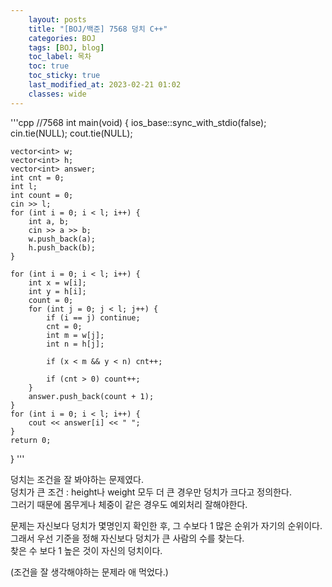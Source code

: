```yaml
---
    layout: posts
    title: "[BOJ/백준] 7568 덩치 C++"
    categories: BOJ
    tags: [BOJ, blog]
    toc_label: 목차
    toc: true
    toc_sticky: true
    last_modified_at: 2023-02-21 01:02
    classes: wide
---
```


'''cpp
//7568
int main(void) {
	ios_base::sync_with_stdio(false);
	cin.tie(NULL);
	cout.tie(NULL);

	vector<int> w;
	vector<int> h;
	vector<int> answer;
	int cnt = 0;
	int l;
	int count = 0;
	cin >> l;
	for (int i = 0; i < l; i++) {
		int a, b;
		cin >> a >> b;
		w.push_back(a);
		h.push_back(b);
	}

	for (int i = 0; i < l; i++) {
		int x = w[i];
		int y = h[i];
		count = 0;
		for (int j = 0; j < l; j++) {
			if (i == j) continue;
			cnt = 0;
			int m = w[j];
			int n = h[j];

			if (x < m && y < n) cnt++;

			if (cnt > 0) count++;
		}
		answer.push_back(count + 1);
	}
	for (int i = 0; i < l; i++) {
		cout << answer[i] << " ";
	}
	return 0;
}
'''

덩치는 조건을 잘 봐야하는 문제였다.  
덩치가 큰 조건 : height나 weight 모두 더 큰 경우만 덩치가 크다고 정의한다.  
그러기 때문에 몸무게나 체중이 같은 경우도 예외처리 잘해야한다.  

문제는 자신보다 덩치가 몇명인지 확인한 후, 그 수보다 1 많은 순위가 자기의 순위이다.  
그래서 우선 기준을 정해 자신보다 덩치가 큰 사람의 수를 찾는다.  
찾은 수 보다 1 높은 것이 자신의 덩치이다.  

(조건을 잘 생각해야하는 문제라 애 먹었다.)
